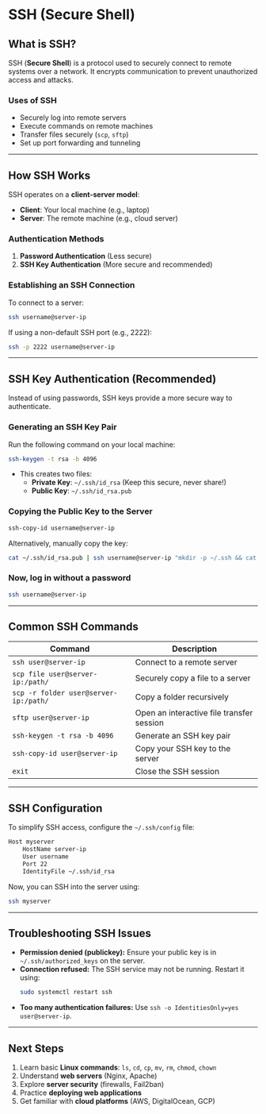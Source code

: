 # SSH (Secure Shell)

## What is SSH?

SSH (**Secure Shell**) is a protocol used to securely connect to remote systems over a network. It encrypts communication to prevent unauthorized access and attacks.

### **Uses of SSH**

- Securely log into remote servers
- Execute commands on remote machines
- Transfer files securely (`scp`, `sftp`)
- Set up port forwarding and tunneling

---

## How SSH Works

SSH operates on a **client-server model**:

- **Client**: Your local machine (e.g., laptop)
- **Server**: The remote machine (e.g., cloud server)

### **Authentication Methods**

1. **Password Authentication** (Less secure)
2. **SSH Key Authentication** (More secure and recommended)

### **Establishing an SSH Connection**

To connect to a server:

```sh
ssh username@server-ip
```

If using a non-default SSH port (e.g., 2222):

```sh
ssh -p 2222 username@server-ip
```

---

## SSH Key Authentication (Recommended)

Instead of using passwords, SSH keys provide a more secure way to authenticate.

### **Generating an SSH Key Pair**

Run the following command on your local machine:

```sh
ssh-keygen -t rsa -b 4096
```

- This creates two files:
  - **Private Key**: `~/.ssh/id_rsa` (Keep this secure, never share!)
  - **Public Key**: `~/.ssh/id_rsa.pub`

### **Copying the Public Key to the Server**

```sh
ssh-copy-id username@server-ip
```

Alternatively, manually copy the key:

```sh
cat ~/.ssh/id_rsa.pub | ssh username@server-ip "mkdir -p ~/.ssh && cat >> ~/.ssh/authorized_keys"
```

### **Now, log in without a password**

```sh
ssh username@server-ip
```

---

## Common SSH Commands

| Command                               | Description                               |
| ------------------------------------- | ----------------------------------------- |
| `ssh user@server-ip`                  | Connect to a remote server                |
| `scp file user@server-ip:/path/`      | Securely copy a file to a server          |
| `scp -r folder user@server-ip:/path/` | Copy a folder recursively                 |
| `sftp user@server-ip`                 | Open an interactive file transfer session |
| `ssh-keygen -t rsa -b 4096`           | Generate an SSH key pair                  |
| `ssh-copy-id user@server-ip`          | Copy your SSH key to the server           |
| `exit`                                | Close the SSH session                     |

---

## SSH Configuration

To simplify SSH access, configure the `~/.ssh/config` file:

```sh
Host myserver
    HostName server-ip
    User username
    Port 22
    IdentityFile ~/.ssh/id_rsa
```

Now, you can SSH into the server using:

```sh
ssh myserver
```

---

## Troubleshooting SSH Issues

- **Permission denied (publickey):** Ensure your public key is in `~/.ssh/authorized_keys` on the server.
- **Connection refused:** The SSH service may not be running. Restart it using:
  ```sh
  sudo systemctl restart ssh
  ```
- **Too many authentication failures:** Use `ssh -o IdentitiesOnly=yes user@server-ip`.

---

## Next Steps

1. Learn basic **Linux commands**: `ls`, `cd`, `cp`, `mv`, `rm`, `chmod`, `chown`
2. Understand **web servers** (Nginx, Apache)
3. Explore **server security** (firewalls, Fail2ban)
4. Practice **deploying web applications**
5. Get familiar with **cloud platforms** (AWS, DigitalOcean, GCP)
